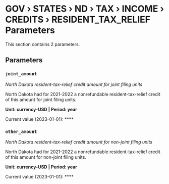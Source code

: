 # GOV › STATES › ND › TAX › INCOME › CREDITS › RESIDENT_TAX_RELIEF Parameters

This section contains 2 parameters.

## Parameters

### `joint_amount`
*North Dakota resident-tax-relief credit amount for joint filing units*

North Dakota had for 2021-2022 a nonrefundable resident-tax-relief credit of this amount for joint filing units.

**Unit: currency-USD | Period: year**

Current value (2023-01-01): ****


### `other_amount`
*North Dakota resident-tax-relief credit amount for non-joint filing units*

North Dakota had for 2021-2022 a nonrefundable resident-tax-relief credit of this amount for non-joint filing units.

**Unit: currency-USD | Period: year**

Current value (2023-01-01): ****

